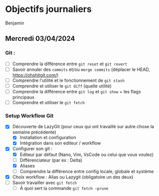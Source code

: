 # Objectifs journaliers

Benjamin

## Mercredi 03/04/2024

### Git :

- [ ] Comprendre la différence entre `git reset` et `git revert`
- [ ] Savoir annuler des `commits` et/ou `merge commits` (déplacer le HEAD, https://ohshitgit.com/)
- [ ] Comprendre l'utilité et le fonctionnement de `git stash`
- [ ] Comprendre et utiliser le `git diff` (quelle utilité)
- [ ] Comprendre la différence entre `git log` et `git show` + les flags principaux
- [ ] Comprendre et utiliser le `git fetch`

### Setup Workflow Git

- [x] Découverte de LazyGit (pour ceux qui ont travaillé sur autre chose la semaine précédente)
  - [x] Installation et configuration
  - [x] Intégration dans son editeur / workflow
- [x] Configurer son git :
  - [x] Editeur par défaut (Nano, Vim, VsCode ou celui que vous voulez)
  - [ ] Différenciateur (par ex : Delta)
  - [x] Aliases
  - [ ] Comprendre la différence entre config locale, globale et système
- [x] Choix workflow : Alias ou Lazygit (obligatoire un des deux)
- [ ] Savoir travailler avec `git fetch`
  - [ ] À quoi sert la commande `git fetch —prune`
